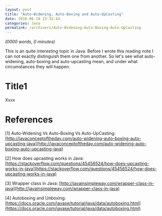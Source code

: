 ```yaml
---
layout: post
title: "Auto-Widening, Auto-Boxing and Auto-UpCasting"
date: 2016-06-10 23:32:43
categories: Java
permalink: /archivers/Auto-Widening-Auto-Boxing-Auto-UpCasting
---
```


_(0000 words, 0 minutes)_

This is an quite interesting topic in Java. Before I wrote this reading note I can not exactly distinguish them one from another. So let's see what auto-widening, auto-boxing and auto-upcasting mean, and under what circumstances they will happen.

<!--more-->

# Title1

Xxxx

# References

[1] Auto-Widening Vs Auto-Boxing Vs Auto-UpCasting: [http://javaconceptoftheday.com/auto-widening-auto-boxing-auto-upcasting-java](http://javaconceptoftheday.com/auto-widening-auto-boxing-auto-upcasting-java)

[2] How does upcasting works in Java: [https://stackoverflow.com/questions/45456524/how-does-upcasting-works-in-java](https://stackoverflow.com/questions/45456524/how-does-upcasting-works-in-java)

[3] Wrapper class in Java: [http://javainsimpleway.com/wrapper-class-in-java](http://javainsimpleway.com/wrapper-class-in-java)

[4] Autoboxing and Unboxing: [https://docs.oracle.com/javase/tutorial/java/data/autoboxing.html](https://docs.oracle.com/javase/tutorial/java/data/autoboxing.html)




